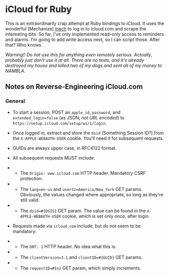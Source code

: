 # iCloud for Ruby

This is an extraordinarily crap attempt at Ruby bindings to iCloud. It uses the
wonderful [Mechanize] [mech] to log in to icloud.com and scrape the interesting
bits. So far, I've only implemented read-only access to reminders and alarms.
I'm going to add write access next, so I can script those. After that? Who
knows.

*Warning!! Do not use this for anything even remotely serious. Actually,
probably just don't use it at all. There are no tests, and it's already
destroyed my house and killed two of my dogs and sent all of my money to
NAMBLA.*

[mech]: https://github.com/tenderlove/mechanize


## Notes on Reverse-Engineering iCloud.com

### General

* To start a session, POST an `apple_id`, `password`, and `extended_login=false`
  (as JSON, *not URL encoded*) to `https://setup.icloud.com/setup/ws/1/login`.

* Once logged in, extract and store the `dsid` (Something Session ID?) from the
  `X-APPLE-WEBAUTH-USER` cookie. You'll need it for subsequent requests.

* GUIDs are always upper case, in RFC4122 format.

* All subsequent requests MUST include:

* * The `Origin: www.icloud.com` HTTP header. Mandatory CSRF protection.

* * The `lang=en-us` and `usertz=America/New_York` GET params. Obviously, the
    values changed where appropriate, so long as they're still valid.

* * The `dsid=#{DSIS}` GET param. The value can be found in the
    `X-APPLE-WEBAUTH-USER` cookie, which is set only once, after login.

* Requests made via `icloud.com` include, but do not seem to be mandatory:

* * The `DNT: 1` HTTP header. No idea what this is.

* * The `clientVersion=3.1` and `clientID=#{GUID}` GET params.

* * The `requestID=#{n}` GET param, which simply increments.
